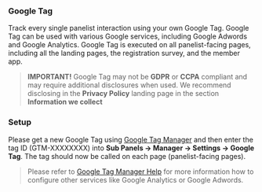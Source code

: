 ### Google Tag

Track every single panelist interaction using your own Google Tag. Google Tag can be used with various Google services, including Google Adwords and Google Analytics. Google Tag is executed on all panelist-facing pages, including all the landing pages, the registration survey, and the member app.

> **IMPORTANT!** Google Tag may not be **GDPR** or **CCPA** compliant and may require additional disclosures when used. We recommend disclosing in the **Privacy Policy** landing page in the section **Information we collect**

### Setup

Please get a new Google Tag using [Google Tag Manager](https://tagmanager.google.com) and then enter the tag ID (GTM-XXXXXXXX) into **Sub Panels -> Manager -> Settings -> Google Tag**. The tag should now be called on each page (panelist-facing pages).

> Please refer to [Google Tag Manager Help](https://support.google.com/tagmanager) for more information how to configure other services like Google Analytics or Google Adwords. 
